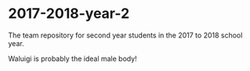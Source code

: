 # 2017-2018-year-2
The team repository for second year students in the 2017 to 2018 school year.

Waluigi is probably the ideal male body!